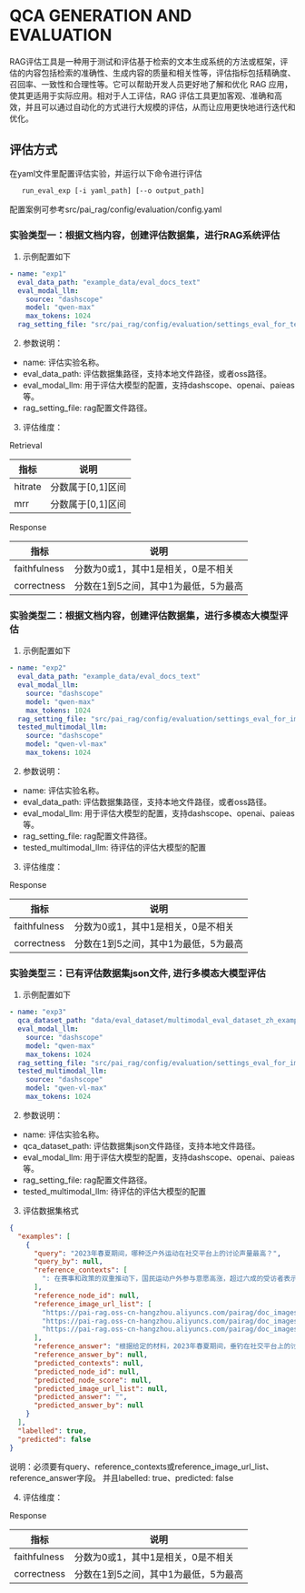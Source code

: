 # QCA GENERATION AND EVALUATION

RAG评估工具是一种用于测试和评估基于检索的文本生成系统的方法或框架，评估的内容包括检索的准确性、生成内容的质量和相关性等，评估指标包括精确度、召回率、一致性和合理性等。它可以帮助开发人员更好地了解和优化 RAG 应用，使其更适用于实际应用。相对于人工评估，RAG 评估工具更加客观、准确和高效，并且可以通过自动化的方式进行大规模的评估，从而让应用更快地进行迭代和优化。

## 评估方式

在yaml文件里配置评估实验，并运行以下命令进行评估

```bash
   run_eval_exp [-i yaml_path] [--o output_path]
```

配置案例可参考src/pai_rag/config/evaluation/config.yaml

### 实验类型一：根据文档内容，创建评估数据集，进行RAG系统评估

1. 示例配置如下

```yaml
- name: "exp1"
  eval_data_path: "example_data/eval_docs_text"
  eval_modal_llm:
    source: "dashscope"
    model: "qwen-max"
    max_tokens: 1024
  rag_setting_file: "src/pai_rag/config/evaluation/settings_eval_for_text.toml"
```

2. 参数说明：

- name: 评估实验名称。
- eval_data_path: 评估数据集路径，支持本地文件路径，或者oss路径。
- eval_modal_llm: 用于评估大模型的配置，支持dashscope、openai、paieas等。
- rag_setting_file: rag配置文件路径。

3. 评估维度：

Retrieval

| 指标    | 说明              |
| ------- | ----------------- |
| hitrate | 分数属于[0,1]区间 |
| mrr     | 分数属于[0,1]区间 |

Response

| 指标         | 说明                                 |
| ------------ | ------------------------------------ |
| faithfulness | 分数为0或1，其中1是相关，0是不相关   |
| correctness  | 分数在1到5之间，其中1为最低，5为最高 |

### 实验类型二：根据文档内容，创建评估数据集，进行多模态大模型评估

1. 示例配置如下

```yaml
- name: "exp2"
  eval_data_path: "example_data/eval_docs_text"
  eval_modal_llm:
    source: "dashscope"
    model: "qwen-max"
    max_tokens: 1024
  rag_setting_file: "src/pai_rag/config/evaluation/settings_eval_for_image.toml"
  tested_multimodal_llm:
    source: "dashscope"
    model: "qwen-vl-max"
    max_tokens: 1024
```

2. 参数说明：

- name: 评估实验名称。
- eval_data_path: 评估数据集路径，支持本地文件路径，或者oss路径。
- eval_modal_llm: 用于评估大模型的配置，支持dashscope、openai、paieas等。
- rag_setting_file: rag配置文件路径。
- tested_multimodal_llm: 待评估的评估大模型的配置

3. 评估维度：

Response

| 指标         | 说明                                 |
| ------------ | ------------------------------------ |
| faithfulness | 分数为0或1，其中1是相关，0是不相关   |
| correctness  | 分数在1到5之间，其中1为最低，5为最高 |

### 实验类型三：已有评估数据集json文件, 进行多模态大模型评估

1. 示例配置如下

```yaml
- name: "exp3"
  qca_dataset_path: "data/eval_dataset/multimodal_eval_dataset_zh_example.json"
  eval_modal_llm:
    source: "dashscope"
    model: "qwen-max"
    max_tokens: 1024
  rag_setting_file: "src/pai_rag/config/evaluation/settings_eval_for_image.toml"
  tested_multimodal_llm:
    source: "dashscope"
    model: "qwen-vl-max"
    max_tokens: 1024
```

2. 参数说明：

- name: 评估实验名称。
- qca_dataset_path: 评估数据集json文件路径，支持本地文件路径。
- eval_modal_llm: 用于评估大模型的配置，支持dashscope、openai、paieas等。
- rag_setting_file: rag配置文件路径。
- tested_multimodal_llm: 待评估的评估大模型的配置

3. 评估数据集格式

```json
{
  "examples": [
    {
      "query": "2023年春夏期间，哪种泛户外运动在社交平台上的讨论声量最高？",
      "query_by": null,
      "reference_contexts": [
        ": 在赛事和政策的双重推动下，国民运动户外参与意愿高涨，超过六成的受访者表示近一年显著增加了运动户外的频率，各类运动项目正在快速走向“全民化”。新的一年，随着巴黎奥运会、美洲杯等赛事的举办，全民运动热情将进一步被激发。对于品牌而言，这是一个难得的市场机遇，通过精准地选中和锁定与运动相关的目标人群，品牌可以有效地实现用户收割。  \n\n  \n\n悦己驱动，运动边界向轻量泛户外持续延伸  \n\n国民参与运动户外活动更多来自“悦己”观念的驱动，近7成的受访者表示他们主要是为了“强身健体/享受大自然”，因此轻量级、易开展的活动项目更受广大普通受众的青睐。近三年，社交平台关于“泛户外运动”的讨论热度持续走高，更是在23年春夏期间迎来一波小高峰：细分到具体的活动项目上，垂钓讨论声量较高；露营也保持较高声量，其经历过22年的大爆发、23年的行业调整，预计24年已经进入更深精细化运营；此外城市骑行热度也在不断上升，成为当下新兴的小众活动。"
      ],
      "reference_node_id": null,
      "reference_image_url_list": [
        "https://pai-rag.oss-cn-hangzhou.aliyuncs.com/pairag/doc_images/2024春夏淘宝天猫运动户外行业趋势白皮书_淘宝/d4e624aceb4043839c924e33c075e388.jpeg",
        "https://pai-rag.oss-cn-hangzhou.aliyuncs.com/pairag/doc_images/2024春夏淘宝天猫运动户外行业趋势白皮书_淘宝/52d1353d4577698891e7710ae12e18b1.jpeg",
        "https://pai-rag.oss-cn-hangzhou.aliyuncs.com/pairag/doc_images/2024春夏淘宝天猫运动户外行业趋势白皮书_淘宝/4f77ded6421ddadd519ab9ef1601a784.jpeg"
      ],
      "reference_answer": "根据给定的材料，2023年春夏期间，垂钓在社交平台上的讨论声量最高。\n\n![](https://pai-rag.oss-cn-hangzhou.aliyuncs.com/pairag/doc_images/2024春夏淘宝天猫运动户外行业趋势白皮书_淘宝/d4e624aceb4043839c924e33c075e388.jpeg)",
      "reference_answer_by": null,
      "predicted_contexts": null,
      "predicted_node_id": null,
      "predicted_node_score": null,
      "predicted_image_url_list": null,
      "predicted_answer": "",
      "predicted_answer_by": null
    }
  ],
  "labelled": true,
  "predicted": false
}
```

说明：必须要有query、reference_contexts或reference_image_url_list、reference_answer字段。 并且labelled: true、predicted: false

4. 评估维度：

Response

| 指标         | 说明                                 |
| ------------ | ------------------------------------ |
| faithfulness | 分数为0或1，其中1是相关，0是不相关   |
| correctness  | 分数在1到5之间，其中1为最低，5为最高 |
